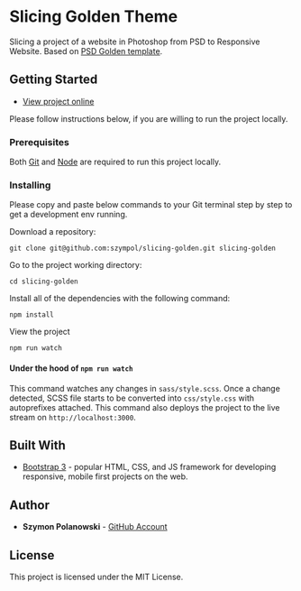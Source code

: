 # Slicing Golden Theme

Slicing a project of a website in Photoshop from PSD to Responsive Website. Based on [PSD Golden template](https://github.com/szympol/slicing-golden/blob/master/images/zadanie-golden.psd).

## Getting Started

- [View project online](https://szympol.github.io/slicing-golden/)

Please follow instructions below, if you are willing to run the project locally.

### Prerequisites

Both [Git](https://git-scm.com/downloads) and [Node](https://nodejs.org/en/download/) are required to run this project locally. 

### Installing

Please copy and paste below commands to your Git terminal step by step to get a development env running.

Download a repository:

```node
git clone git@github.com:szympol/slicing-golden.git slicing-golden
```

Go to the project working directory:

```node
cd slicing-golden
```

Install all of the dependencies with the following command:

```node
npm install
```

View the project

```node
npm run watch
```

#### Under the hood of `npm run watch`

This command watches any changes in `sass/style.scss`. Once a change detected, SCSS file starts to be converted into `css/style.css` with autoprefixes attached. This command also deploys the project to the live stream on `http://localhost:3000`.

## Built With

- [Bootstrap 3](https://getbootstrap.com/docs/3.3/) - popular HTML, CSS, and JS framework for developing responsive, mobile first projects on the web.

## Author

- **Szymon Polanowski** - [GitHub Account](https://github.com/szympol)

## License

This project is licensed under the MIT License.
